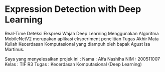 # Expression Detection with Deep Learning
Real-Time Deteksi Ekspresi Wajah Deep Learning Menggunakan Algoritma MobileNetV2 merupakan aplikasi eksperiment penelitian Tugas Akhir Mata Kuliah Kecerdasan Komputasional yang diampuh oleh bapak Agust Isa Martinus.

Saya yang menyelesaikan projek ini :
Nama : Alfa Nashiha
NIM : 200511007
Kelas : TIF R3
Tugas : Kecerdasan Komputasional (Deep Learning)